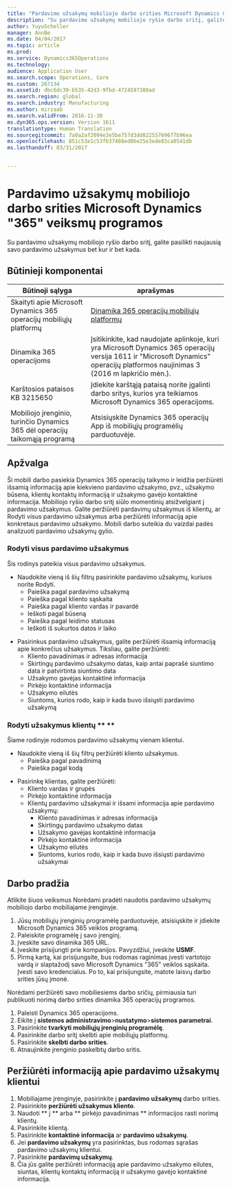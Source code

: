 ```yaml
---
title: "Pardavimo užsakymų mobiliojo darbo srities Microsoft Dynamics &quot;365&quot; veiksmų programos"
description: "Su pardavimo užsakymų mobiliojo ryšio darbo sritį, galite pasilikti naujausią savo pardavimo užsakymus bet kur ir bet kada."
author: YuyuScheller
manager: AnnBe
ms.date: 04/04/2017
ms.topic: article
ms.prod: 
ms.service: Dynamics365Operations
ms.technology: 
audience: Application User
ms.search.scope: Operations, Core
ms.custom: 267134
ms.assetid: dbc6dc39-b535-42d3-9fbd-4724597388ad
ms.search.region: global
ms.search.industry: Manufacturing
ms.author: mirzaab
ms.search.validFrom: 2016-11-30
ms.dyn365.ops.version: Version 1611
translationtype: Human Translation
ms.sourcegitcommit: 7a0a2af2094e3e5be757d3dd82255769677b96ea
ms.openlocfilehash: 851c53e1c53fb37488ed86e25e3ede83ca0541db
ms.lasthandoff: 03/31/2017


---
```


# <a name="sales-orders-mobile-workspace-for-microsoft-dynamics-365-for-operations-app"></a>Pardavimo užsakymų mobiliojo darbo srities Microsoft Dynamics "365" veiksmų programos

Su pardavimo užsakymų mobiliojo ryšio darbo sritį, galite pasilikti naujausią savo pardavimo užsakymus bet kur ir bet kada. 

<a name="prerequisites"></a>Būtinieji komponentai
-------------

| Būtinoji sąlyga                                                         | aprašymas                                                                                                                                                                   |
|----------------------------------------------------------------------|-------------------------------------------------------------------------------------------------------------------------------------------------------------------------------|
| Skaityti apie Microsoft Dynamics 365 operacijų mobiliųjų platformų | [Dinamika 365 operacijų mobiliųjų platformų](/dynamics365/operations/dev-itpro/mobile-apps/mobile-platform)                                                              |
| Dinamika 365 operacijoms                                          | Įsitikinkite, kad naudojate aplinkoje, kuri yra Microsoft Dynamics 365 operacijų versija 1611 ir "Microsoft Dynamics" operacijų platformos naujinimas 3 (2016 m lapkričio mėn.). |
| Karštosios pataisos KB 3215650                                                    | Įdiekite karštąją pataisą norite įgalinti darbo sritys, kurios yra teikiamos Microsoft Dynamics 365 operacijoms.                                                                       |
| Mobiliojo įrenginio, turinčio Dynamics 365 dėl operacijų taikomąją programą | Atsisiųskite Dynamics 365 operacijų App iš mobiliųjų programėlių parduotuvėje.                                                                                                      |

## <a name="overview"></a>Apžvalga
Ši mobili darbo pasiekia Dynamics 365 operacijų taikymo ir leidžia peržiūrėti išsamią informaciją apie kiekvieno pardavimo užsakymo, pvz., užsakymo būsena, klientų kontaktų informaciją ir užsakymo gavėjo kontaktinė informacija. Mobiliojo ryšio darbo sritį siūlo momentinių atsižvelgiant į pardavimo užsakymus. Galite peržiūrėti pardavimų užsakymus iš klientų, ar Rodyti visus pardavimo užsakymus arba peržiūrėti informaciją apie konkretaus pardavimo užsakymo. Mobili darbo suteikia du vaizdai padės analizuoti pardavimo užsakymų gylio.

### <a name="view-all-sales-orders"></a>Rodyti visus pardavimo užsakymus

Šis rodinys pateikia visus pardavimo užsakymus.

-   Naudokite vieną iš šių filtrų pasirinkite pardavimo užsakymų, kuriuos norite Rodyti.
    -   Paieška pagal pardavimo užsakymą
    -   Paieška pagal kliento sąskaita
    -   Paieška pagal kliento vardas ir pavardė
    -   Ieškoti pagal būseną
    -   Paieška pagal leidimo statusas
    -   Ieškoti iš sukurtos datos ir laiko

<!-- -->

-   Pasirinkus pardavimo užsakymus, galite peržiūrėti išsamią informaciją apie konkrečius užsakymus. Tiksliau, galite peržiūrėti:
    -   Kliento pavadinimas ir adresas informacija
    -   Skirtingų pardavimo užsakymo datas, kaip antai paprašė siuntimo data ir patvirtinta siuntimo data
    -   Užsakymo gavėjas kontaktinė informacija
    -   Pirkėjo kontaktinė informacija
    -   Užsakymo eilutės
    -   Siuntoms, kurios rodo, kaip ir kada buvo išsiųsti pardavimo užsakymą

### <a name="view-orders-for-a-customer-"></a>Rodyti užsakymus klientų ** **

Šiame rodinyje rodomos pardavimo užsakymų vienam klientui.

-   Naudokite vieną iš šių filtrų peržiūrėti kliento užsakymus.
    -   Paieška pagal pavadinimą
    -   Paieška pagal kodą

<!-- -->

-   Pasirinkę klientas, galite peržiūrėti:
    -   Kliento vardas ir grupės
    -   Pirkėjo kontaktinė informacija
    -   Klientų pardavimo užsakymai ir išsami informacija apie pardavimo užsakymų:
        -   Kliento pavadinimas ir adresas informacija
        -   Skirtingų pardavimo užsakymo datas
        -   Užsakymo gavėjas kontaktinė informacija
        -   Pirkėjo kontaktinė informacija
        -   Užsakymo eilutės
        -   Siuntoms, kurios rodo, kaip ir kada buvo išsiųsti pardavimo užsakymai

## <a name="get-started"></a>Darbo pradžia
Atlikite šiuos veiksmus Norėdami pradėti naudotis pardavimo užsakymų mobiliojo darbo mobiliajame įrenginyje.

1.  Jūsų mobiliųjų įrenginių programėlę parduotuvėje, atsisiųskite ir įdiekite Microsoft Dynamics 365 veiklos programą.
2.  Paleiskite programėlę į savo įrenginį.
3.  Įveskite savo dinamika 365 URL.
4.  Įveskite prisijungti prie kompanijos. Pavyzdžiui, įveskite **USMF**.
5.  Pirmą kartą, kai prisijungsite, bus rodomas raginimas įvesti vartotojo vardą ir slaptažodį savo Microsoft Dynamics "365" veiklos sąskaita. Įvesti savo kredencialus. Po to, kai prisijungsite, matote laisvų darbo srities jūsų įmonė.

Norėdami peržiūrėti savo mobiliesiems darbo sričių, pirmiausia turi publikuoti norimą darbo srities dinamika 365 operacijų programos.

1.  Paleisti Dynamics 365 operacijoms.
2.  Eikite į **sistemos administravimo**&gt;**nustatymo**&gt;**sistemos parametrai**.
3.  Pasirinkite **tvarkyti mobiliųjų įrenginių programėlę**.
4.  Pasirinkite darbo sritį skelbti apie mobiliųjų platformų.
5.  Pasirinkite **skelbti darbo srities**.
6.  Atnaujinkite įrenginio paskelbtų darbo sritis.

## <a name="view-information-about-sales-orders-for-a-customer"></a>Peržiūrėti informaciją apie pardavimo užsakymų klientui
1.  Mobiliajame įrenginyje, pasirinkite į **pardavimo užsakymų** darbo srities.
2.  Pasirinkite **peržiūrėti užsakymus kliento**.
3.  Naudoti ** į ** arba ** pirkėjo pavadinimas ** informacijos rasti norimą klientų.
4.  Pasirinkite klientą.
5.  Pasirinkite **kontaktinė informacija** ar **pardavimo užsakymų**.
6.  Jei **pardavimo užsakymų** yra pasirinktas, bus rodomas sąrašas pardavimo užsakymų klientui.
7.  Pasirinkite **pardavimų užsakymų**.
8.  Čia jūs galite peržiūrėti informaciją apie pardavimo užsakymo eilutes, siuntas, klientų kontaktų informaciją ir užsakymo gavėjo kontaktinė informacija.




